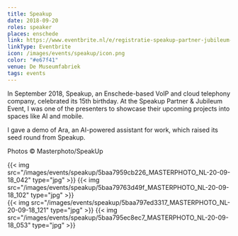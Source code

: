 ```yaml
---
title: Speakup
date: 2018-09-20
roles: speaker
places: enschede
link: https://www.eventbrite.nl/e/registratie-speakup-partner-jubileum-event-het-heft-in-handen-47815646887
linkType: Eventbrite
icon: /images/events/speakup/icon.png
color: "#e67f41"
venue: De Museumfabriek
tags: events
---
```


In September 2018, Speakup, an Enschede-based VoIP and cloud telephony company, celebrated its 15th birthday. At the Speakup Partner & Jubileum Event, I was one of the presenters to showcase their upcoming projects into spaces like AI and mobile.

<!--more-->

I gave a demo of Ara, an AI-powered assistant for work, which raised its seed round from Speakup.

Photos © Masterphoto/SpeakUp

<div class="two-images">
  {{< img src="/images/events/speakup/5baa7959cb226_MASTERPHOTO_NL-20-09-18_042" type="jpg" >}}
  {{< img src="/images/events/speakup/5baa79763d49f_MASTERPHOTO_NL-20-09-18_102" type="jpg" >}}
</div>

<div class="two-images">
  {{< img src="/images/events/speakup/5baa797ed3317_MASTERPHOTO_NL-20-09-18_121" type="jpg" >}}
  {{< img src="/images/events/speakup/5baa795ec8ec7_MASTERPHOTO_NL-20-09-18_053" type="jpg" >}}
</div>